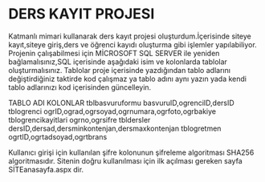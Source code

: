 # DERS KAYIT PROJESI
 Katmanlı mimari kullanarak ders kayıt projesi oluşturdum.İçerisinde siteye kayıt,siteye giriş,ders ve öğrenci kayıdı oluşturma gibi işlemler yapılabiliyor.
Projenin çalışabilmesi için MİCROSOFT SQL SERVER ile yeniden bağlamalısınız,SQL içerisinde aşağıdaki isim ve kolonlarda tablolar oluşturmalısınız.
Tablolar proje içerisinde yazdığından tablo adlarını değiştirdiğiniz taktirde kod çalışmaz ya tablo adını aynı yazın yada kendi tablo adlarınızı kod içerisinden güncelleyin.

 TABLO ADI                                    KOLONLAR
tblbasvuruformu                    basvuruID,ogrenciID,dersID
tblogrenci                         ogrID,ograd,ogrsoyad,ogrnumara,ogrfoto,ogrbakiye
tblogrencikayitlari                ogrno,ogrsifre
tbldersler                         dersID,dersad,dersminkontenjan,dersmaxkontenjan
tblogretmen                        ogrtID,ogrtadsoyad,ogrtbrans




Kullanıcı girişi için kullanılan şifre kolonunun şifreleme algoritması SHA256 algoritmasıdır. 
Sitenin doğru kullanılması için ilk açılması gereken sayfa SİTEanasayfa.aspx dir.
